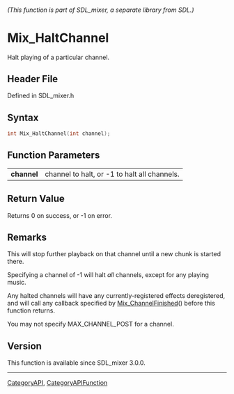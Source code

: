 ###### (This function is part of SDL_mixer, a separate library from SDL.)
# Mix_HaltChannel

Halt playing of a particular channel.

## Header File

Defined in SDL_mixer.h

## Syntax

```c
int Mix_HaltChannel(int channel);

```

## Function Parameters

|                 |                                              |
| --------------- | -------------------------------------------- |
| **channel**     | channel to halt, or -1 to halt all channels. |

## Return Value

Returns 0 on success, or -1 on error.

## Remarks

This will stop further playback on that channel until a new chunk is
started there.

Specifying a channel of -1 will halt _all_ channels, except for any playing
music.

Any halted channels will have any currently-registered effects
deregistered, and will call any callback specified by
[Mix_ChannelFinished](Mix_ChannelFinished)() before this function returns.

You may not specify MAX_CHANNEL_POST for a channel.

## Version

This function is available since SDL_mixer 3.0.0.

----
[CategoryAPI](CategoryAPI), [CategoryAPIFunction](CategoryAPIFunction)

